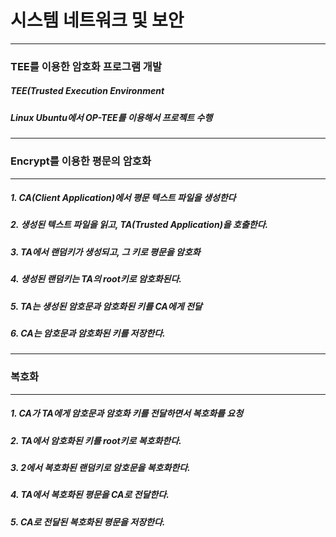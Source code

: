 # 시스템 네트워크 및 보안
***
### TEE를 이용한 암호화 프로그램 개발
##### TEE(Trusted Execution Environment
##### Linux Ubuntu에서 OP-TEE를 이용해서 프로젝트 수행
***
### Encrypt를 이용한 평문의 암호화
***
##### 1. CA(Client Application)에서 평문 텍스트 파일을 생성한다
##### 2. 생성된 텍스트 파일을 읽고, TA(Trusted Application)을 호출한다.
##### 3. TA에서 랜덤키가 생성되고, 그 키로 평문을 암호화
##### 4. 생성된 랜덤키는 TA의 root키로 암호화된다.
##### 5. TA는 생성된 암호문과 암호화된 키를 CA에게 전달
##### 6. CA는 암호문과 암호화된 키를 저장한다.
***
### 복호화
***
##### 1. CA가 TA에게 암호문과 암호화 키를 전달하면서 복호화를 요청
##### 2. TA에서 암호화된 키를 root키로 복호화한다.
##### 3. 2에서 복호화된 랜덤키로 암호문을 복호화한다.
##### 4. TA에서 복호화된 평문을 CA로 전달한다.
##### 5. CA로 전달된 복호화된 평문을 저장한다.
